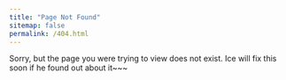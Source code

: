 ```yaml
---
title: "Page Not Found"
sitemap: false
permalink: /404.html
---
```


Sorry, but the page you were trying to view does not exist.
Ice will fix this soon if he found out about it~~~